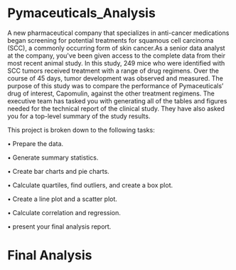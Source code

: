 # Pymaceuticals_Analysis

A new pharmaceutical company that specializes in anti-cancer medications began screening for potential treatments for squamous cell carcinoma (SCC), a commonly occurring form of skin cancer.As a senior data analyst at the company, you've been given access to the complete data from their most recent animal study. In this study, 249 mice who were identified with SCC tumors received treatment with a range of drug regimens. Over the course of 45 days, tumor development was observed and measured. The purpose of this study was to compare the performance of Pymaceuticals’ drug of interest, Capomulin, against the other treatment regimens.
The executive team has tasked you with generating all of the tables and figures needed for the technical report of the clinical study. They have also asked you for a top-level summary of the study results.

This project is broken down to the following tasks:

•	Prepare the data.

•	Generate summary statistics.

•	Create bar charts and pie charts.

•	Calculate quartiles, find outliers, and create a box plot.

•	Create a line plot and a scatter plot.

•	Calculate correlation and regression.

•	present your final analysis report.

# Final Analysis

